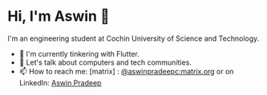 # Hi, I'm Aswin 👋

I'm an engineering student at Cochin University of Science and Technology.

- 🌱 I'm currently tinkering with Flutter.
- 💬 Let's talk about computers and tech communities.
- 📫 How to reach me: [matrix] : <a href="https://matrix.to/#/@aswinpradeepc:matrix.org" target="_blank">@aswinpradeepc:matrix.org</a> or on LinkedIn: <a href="https://linkedin.com/in/aswinpradeepc" target="_blank">Aswin Pradeep</a>

